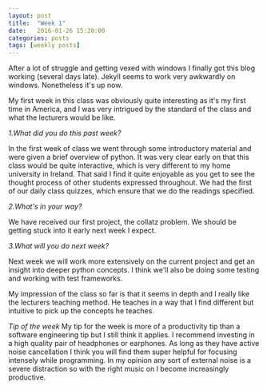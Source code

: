 ```yaml
---
layout: post
title:  "Week 1"
date:   2016-01-26 15:20:00
categories: posts
tags: [weekly posts]
---
```


After a lot of struggle and getting vexed with windows I finally got this blog
working (several days late). Jekyll seems to work very awkwardly on windows.
Nonetheless it's up now.

My first week in this class was obviously quite interesting as it's my first
time in America, and I was very intrigued by the standard of the class and what
the lecturers would be like.


*1.What did you do this past week?*

In the first week of class we went through some introductory material
and were given a brief overview of python. It was very clear early on that
this class would be quite interactive, which is very different to my
home university in Ireland. That said I find it quite enjoyable as you get
to see the thought process of other students expressed throughout. We had the
first of our daily class quizzes, which ensure that we do the readings
specified.

*2.What's in your way?*

We have received our first project, the collatz problem. We should be getting
stuck into it early next week I expect.

*3.What will you do next week?*

Next week we will work more extensively on the current project and get
an insight into deeper python concepts. I think we'll also be doing some
testing and working with test frameworks.


My impression of the class so far is that it seems in depth and I really like
the lecturers teaching method. He teaches in a way that I find different but
intuitive to pick up the concepts he teaches.

*Tip of the week*
My tip for the week is more of a productivity tip than a software
engineering tip but I still think it applies. I recommend investing in
a high quality pair of headphones or earphones. As long as they have active
noise cancellation I think you will find them super helpful for focusing
intensely while programming. In my opinion any sort of external noise is
a severe distraction so with the right music on I become increasingly
productive.
